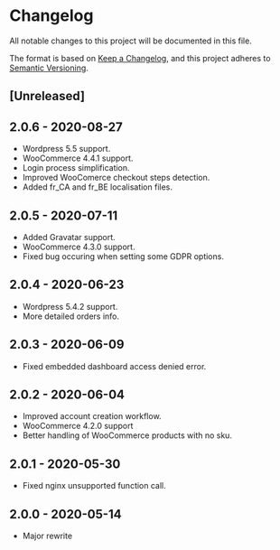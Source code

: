 # Changelog

All notable changes to this project will be documented in this file.

The format is based on [Keep a Changelog](https://keepachangelog.com/en/1.0.0/),
and this project adheres to [Semantic Versioning](https://semver.org/spec/v2.0.0.html).

## [Unreleased]

## 2.0.6 - 2020-08-27

- Wordpress 5.5 support.
- WooCommerce 4.4.1 support.
- Login process simplification. 
- Improved WooComerce checkout steps detection. 
- Added fr_CA and fr_BE localisation files.

## 2.0.5 - 2020-07-11

- Added Gravatar support.
- WooCommerce 4.3.0 support.
- Fixed bug occuring when setting some GDPR options.


## 2.0.4 - 2020-06-23

- Wordpress 5.4.2 support.
- More detailed orders info.


## 2.0.3 - 2020-06-09

- Fixed embedded dashboard access denied error.

## 2.0.2 - 2020-06-04

- Improved account creation workflow.
- WooCommerce 4.2.0 support
- Better handling of WooCommerce products with no sku.

## 2.0.1 - 2020-05-30

- Fixed nginx unsupported function call.

## 2.0.0 - 2020-05-14

- Major rewrite